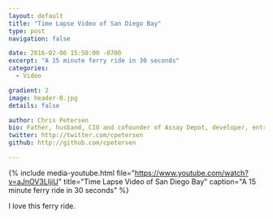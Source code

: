 ```yaml
---
layout: default
title: "Time Lapse Video of San Diego Bay"
type: post
navigation: false

date: 2016-02-06 15:50:00 -0700
excerpt: "A 15 minute ferry ride in 30 seconds"
categories:
  - Video

gradient: 2
image: header-0.jpg
details: false

author: Chris Petersen
bio: Father, husband, CIO and cofounder of Assay Depot, developer, entrepreneur and technologist.
twitter: http://twitter.com/cpetersen
github: http://github.com/cpetersen

---
```


{% include media-youtube.html file="https://www.youtube.com/watch?v=aJnOV3LIjiU" title="Time Lapse Video of San Diego Bay" caption="A 15 minute ferry ride in 30 seconds" %}

I love this ferry ride.
